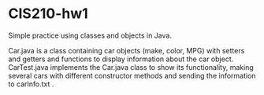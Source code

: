# CIS210-hw1
Simple practice using classes and objects in Java.

Car.java is a class containing car objects (make, color, MPG) with setters and getters and functions to display information about the car object. CarTest.java implements the Car.java class to show its functionality, making several cars with different constructor methods and sending the information to carInfo.txt .
